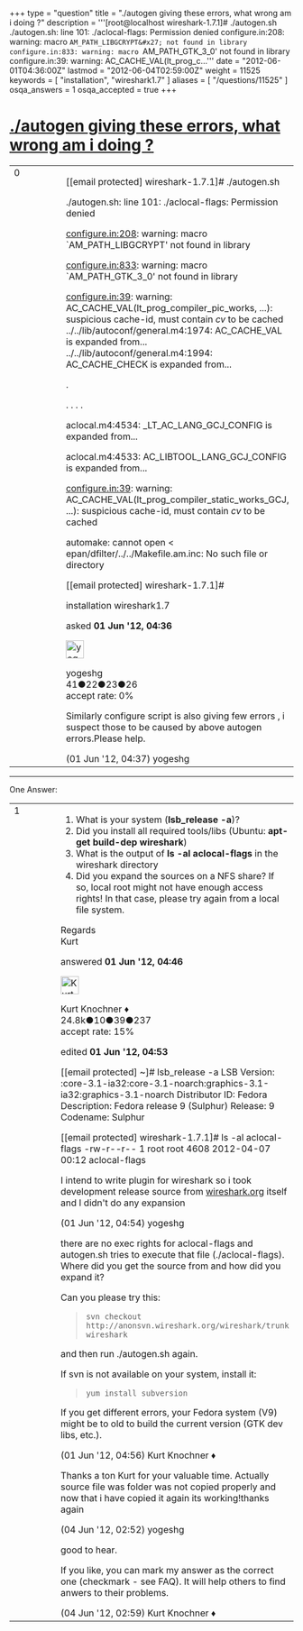 +++
type = "question"
title = "./autogen giving these errors, what wrong am i doing ?"
description = '''[root@localhost wireshark-1.7.1]# ./autogen.sh ./autogen.sh: line 101: ./aclocal-flags: Permission denied configure.in:208: warning: macro `AM_PATH_LIBGCRYPT&#x27; not found in library configure.in:833: warning: macro `AM_PATH_GTK_3_0&#x27; not found in library configure.in:39: warning: AC_CACHE_VAL(lt_prog_c...'''
date = "2012-06-01T04:36:00Z"
lastmod = "2012-06-04T02:59:00Z"
weight = 11525
keywords = [ "installation", "wireshark1.7" ]
aliases = [ "/questions/11525" ]
osqa_answers = 1
osqa_accepted = true
+++

<div class="headNormal">

# [./autogen giving these errors, what wrong am i doing ?](/questions/11525/autogen-giving-these-errors-what-wrong-am-i-doing)

</div>

<div id="main-body">

<div id="askform">

<table id="question-table" style="width:100%;"><colgroup><col style="width: 50%" /><col style="width: 50%" /></colgroup><tbody><tr class="odd"><td style="width: 30px; vertical-align: top"><div class="vote-buttons"><span id="post-11525-upvote" class="ajax-command post-vote up" rel="nofollow" title="I like this post (click again to cancel)"> </span><div id="post-11525-score" class="post-score" title="current number of votes">0</div><span id="post-11525-downvote" class="ajax-command post-vote down" rel="nofollow" title="I dont like this post (click again to cancel)"> </span> <span id="favorite-mark" class="ajax-command favorite-mark" rel="nofollow" title="mark/unmark this question as favorite (click again to cancel)"> </span><div id="favorite-count" class="favorite-count"></div></div></td><td><div id="item-right"><div class="question-body"><p>[<span class="__cf_email__" data-cfemail="20524f4f54604c4f43414c484f5354">[email protected]</span> wireshark-1.7.1]# ./autogen.sh</p><p>./autogen.sh: line 101: ./aclocal-flags: Permission denied</p><p><a href="http://configure.in:208">configure.in:208</a>: warning: macro `AM_PATH_LIBGCRYPT' not found in library</p><p><a href="http://configure.in:833">configure.in:833</a>: warning: macro `AM_PATH_GTK_3_0' not found in library</p><p><a href="http://configure.in:39">configure.in:39</a>: warning: AC_CACHE_VAL(lt_prog_compiler_pic_works, ...): suspicious cache-id, must contain <em>cv</em> to be cached ../../lib/autoconf/general.m4:1974: AC_CACHE_VAL is expanded from... ../../lib/autoconf/general.m4:1994: AC_CACHE_CHECK is expanded from...</p><p>.</p><p>. . . .</p><p>aclocal.m4:4534: _LT_AC_LANG_GCJ_CONFIG is expanded from...</p><p>aclocal.m4:4533: AC_LIBTOOL_LANG_GCJ_CONFIG is expanded from...</p><p><a href="http://configure.in:39">configure.in:39</a>: warning: AC_CACHE_VAL(lt_prog_compiler_static_works_GCJ, ...): suspicious cache-id, must contain <em>cv</em> to be cached</p><p>automake: cannot open &lt; epan/dfilter/../../Makefile.am.inc: No such file or directory</p><p>[<span class="__cf_email__" data-cfemail="c3b1acacb783afaca0a2afabacb0b7">[email protected]</span> wireshark-1.7.1]#</p></div><div id="question-tags" class="tags-container tags"><span class="post-tag tag-link-installation" rel="tag" title="see questions tagged &#39;installation&#39;">installation</span> <span class="post-tag tag-link-wireshark1.7" rel="tag" title="see questions tagged &#39;wireshark1.7&#39;">wireshark1.7</span></div><div id="question-controls" class="post-controls"></div><div class="post-update-info-container"><div class="post-update-info post-update-info-user"><p>asked <strong>01 Jun '12, 04:36</strong></p><img src="https://secure.gravatar.com/avatar/d15cd2870e25518ba76d2eb42f56bbcb?s=32&amp;d=identicon&amp;r=g" class="gravatar" width="32" height="32" alt="yogeshg&#39;s gravatar image" /><p><span>yogeshg</span><br />
<span class="score" title="41 reputation points">41</span><span title="22 badges"><span class="badge1">●</span><span class="badgecount">22</span></span><span title="23 badges"><span class="silver">●</span><span class="badgecount">23</span></span><span title="26 badges"><span class="bronze">●</span><span class="badgecount">26</span></span><br />
<span class="accept_rate" title="Rate of the user&#39;s accepted answers">accept rate:</span> <span title="yogeshg has no accepted answers">0%</span></p></div></div><div id="comments-container-11525" class="comments-container"><span id="11526"></span><div id="comment-11526" class="comment"><div id="post-11526-score" class="comment-score"></div><div class="comment-text"><p>Similarly configure script is also giving few errors , i suspect those to be caused by above autogen errors.Please help.</p></div><div id="comment-11526-info" class="comment-info"><span class="comment-age">(01 Jun '12, 04:37)</span> <span class="comment-user userinfo">yogeshg</span></div></div></div><div id="comment-tools-11525" class="comment-tools"></div><div class="clear"></div><div id="comment-11525-form-container" class="comment-form-container"></div><div class="clear"></div></div></td></tr></tbody></table>

------------------------------------------------------------------------

<div class="tabBar">

<span id="sort-top"></span>

<div class="headQuestions">

One Answer:

</div>

</div>

<span id="11527"></span>

<div id="answer-container-11527" class="answer accepted-answer">

<table style="width:100%;"><colgroup><col style="width: 50%" /><col style="width: 50%" /></colgroup><tbody><tr class="odd"><td style="width: 30px; vertical-align: top"><div class="vote-buttons"><span id="post-11527-upvote" class="ajax-command post-vote up" rel="nofollow" title="I like this post (click again to cancel)"> </span><div id="post-11527-score" class="post-score" title="current number of votes">1</div><span id="post-11527-downvote" class="ajax-command post-vote down" rel="nofollow" title="I dont like this post (click again to cancel)"> </span> <span class="accept-answer on" rel="nofollow" title="yogeshg has selected this answer as the correct answer"> </span></div></td><td><div class="item-right"><div class="answer-body"><ol><li>What is your system (<strong>lsb_release -a</strong>)?</li><li>Did you install all required tools/libs (Ubuntu: <strong>apt-get build-dep wireshark</strong>)</li><li>What is the output of <strong>ls -al aclocal-flags</strong> in the wireshark directory</li><li>Did you expand the sources on a NFS share? If so, local root might not have enough access rights! In that case, please try again from a local file system.</li></ol><p>Regards<br />
Kurt</p></div><div class="answer-controls post-controls"></div><div class="post-update-info-container"><div class="post-update-info post-update-info-user"><p>answered <strong>01 Jun '12, 04:46</strong></p><img src="https://secure.gravatar.com/avatar/23b7bf5b13bc2c98b2e8aa9869ca5d75?s=32&amp;d=identicon&amp;r=g" class="gravatar" width="32" height="32" alt="Kurt%20Knochner&#39;s gravatar image" /><p><span>Kurt Knochner ♦</span><br />
<span class="score" title="24767 reputation points"><span>24.8k</span></span><span title="10 badges"><span class="badge1">●</span><span class="badgecount">10</span></span><span title="39 badges"><span class="silver">●</span><span class="badgecount">39</span></span><span title="237 badges"><span class="bronze">●</span><span class="badgecount">237</span></span><br />
<span class="accept_rate" title="Rate of the user&#39;s accepted answers">accept rate:</span> <span title="Kurt Knochner has 344 accepted answers">15%</span> </br></p></div><div class="post-update-info post-update-info-edited"><p><span> edited <strong>01 Jun '12, 04:53</strong> </span></p></div></div><div id="comments-container-11527" class="comments-container"><span id="11528"></span><div id="comment-11528" class="comment"><div id="post-11528-score" class="comment-score"></div><div class="comment-text"><p>[<span class="__cf_email__" data-cfemail="6614090912260a0905070a0e091512">[email protected]</span> ~]# lsb_release -a LSB Version: :core-3.1-ia32:core-3.1-noarch:graphics-3.1-ia32:graphics-3.1-noarch Distributor ID: Fedora Description: Fedora release 9 (Sulphur) Release: 9 Codename: Sulphur</p><p>[<span class="__cf_email__" data-cfemail="0a7865657e4a6665696b666265797e">[email protected]</span> wireshark-1.7.1]# ls -al aclocal-flags -rw-r--r-- 1 root root 4608 2012-04-07 00:12 aclocal-flags</p><p>I intend to write plugin for wireshark so i took development release source from <a href="http://wireshark.org">wireshark.org</a> itself and I didn't do any expansion</p></div><div id="comment-11528-info" class="comment-info"><span class="comment-age">(01 Jun '12, 04:54)</span> <span class="comment-user userinfo">yogeshg</span></div></div><span id="11529"></span><div id="comment-11529" class="comment"><div id="post-11529-score" class="comment-score"></div><div class="comment-text"><p>there are no exec rights for aclocal-flags and autogen.sh tries to execute that file (./aclocal-flags). Where did you get the source from and how did you expand it?</p><p>Can you please try this:</p><blockquote><p><code>svn checkout http://anonsvn.wireshark.org/wireshark/trunk wireshark</code><br />
</p></blockquote><p>and then run ./autogen.sh again.</p><p>If svn is not available on your system, install it:</p><blockquote><p><code>yum install subversion</code></p></blockquote><p>If you get different errors, your Fedora system (V9) might be to old to build the current version (GTK dev libs, etc.).</p></div><div id="comment-11529-info" class="comment-info"><span class="comment-age">(01 Jun '12, 04:56)</span> <span class="comment-user userinfo">Kurt Knochner ♦</span></div></div><span id="11606"></span><div id="comment-11606" class="comment"><div id="post-11606-score" class="comment-score"></div><div class="comment-text"><p>Thanks a ton Kurt for your valuable time. Actually source file was folder was not copied properly and now that i have copied it again its working!thanks again</p></div><div id="comment-11606-info" class="comment-info"><span class="comment-age">(04 Jun '12, 02:52)</span> <span class="comment-user userinfo">yogeshg</span></div></div><span id="11609"></span><div id="comment-11609" class="comment"><div id="post-11609-score" class="comment-score"></div><div class="comment-text"><p>good to hear.</p><p>If you like, you can mark my answer as the correct one (checkmark - see FAQ). It will help others to find anwers to their problems.</p></div><div id="comment-11609-info" class="comment-info"><span class="comment-age">(04 Jun '12, 02:59)</span> <span class="comment-user userinfo">Kurt Knochner ♦</span></div></div></div><div id="comment-tools-11527" class="comment-tools"></div><div class="clear"></div><div id="comment-11527-form-container" class="comment-form-container"></div><div class="clear"></div></div></td></tr></tbody></table>

</div>

<div class="paginator-container-left">

</div>

</div>

</div>

